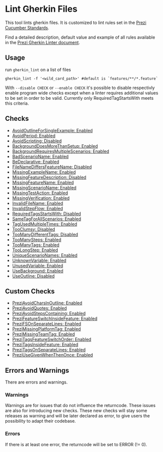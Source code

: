 # Lint Gherkin Files

This tool lints gherkin files. It is customized to lint rules set in the [Prezi Cucumber Standards](https://prezidoc.atlassian.net/wiki/spaces/WEB/pages/133623836/Cucumber+Standards).

Find a detailed description, default value and example of all rules available in the [Prezi Gherkin Linter document](https://prezidoc.atlassian.net/wiki/spaces/WEB/pages/270632203/IN-PROGRESS+Gherkin+Linter+for+Cucumber).

## Usage

run `gherkin_lint` on a list of files

    gherkin_lint -f '<wild_card_path>' #default is `features/**/*.feature`

With `--disable CHECK` or `--enable CHECK` it's possible to disable respectivly enable program wide checks except when a linter requires additional values to be set in order to be valid.  Currently only RequiredTagStartsWith meets this criteria. 

## Checks

- [AvoidOutlineForSingleExample: Enabled](https://github.com/prezi/gherkin_lint/blob/master/features/avoid_outline_for_single_example.feature)
- [AvoidPeriod: Enabled](https://github.com/prezi/gherkin_lint/blob/master/features/avoid_period.feature)
- [AvoidScripting: Disabled](https://github.com/prezi/gherkin_lint/blob/master/features/avoid_scripting.feature)
- [BackgroundDoesMoreThanSetup: Enabled](https://github.com/prezi/gherkin_lint/blob/master/features/background_does_more_than_setup.feature)
- [BackgroundRequiresMultipleScenarios: Enabled](https://github.com/prezi/gherkin_lint/blob/master/features/background_requires_scenario.feature)
- [BadScenarioName: Enabled](https://github.com/prezi/gherkin_lint/blob/master/features/bad_scenario_name.feature)
- [BeDeclarative: Enabled](https://github.com/prezi/gherkin_lint/blob/master/features/be_declarative.feature)
- [FileNameDiffersFeatureName: Disabled](https://github.com/prezi/gherkin_lint/blob/master/features/file_name_differs_feature_name.feature)
- [MissingExampleName: Enabled](https://github.com/prezi/gherkin_lint/blob/master/features/invalid_file_name.feature)
- [MissingFeatureDescription: Disabled](https://github.com/prezi/gherkin_lint/blob/master/features/invalid_step_flow.feature)
- [MissingFeatureName: Enabled](https://github.com/prezi/gherkin_lint/blob/master/features/missing_example_name.feature)
- [MissingScenarioName: Enabled](https://github.com/prezi/gherkin_lint/blob/master/features/missing_feature_description.feature)
- [MissingTestAction: Enabled](https://github.com/prezi/gherkin_lint/blob/master/features/missing_feature_name.feature)
- [MissingVerification: Enabled](https://github.com/prezi/gherkin_lint/blob/master/features/missing_scenario_name.feature)
- [InvalidFileName: Enabled](https://github.com/prezi/gherkin_lint/blob/master/features/missing_test_action.feature)
- [InvalidStepFlow: Enabled](https://github.com/prezi/gherkin_lint/blob/master/features/missing_verification.feature)
- [RequiredTagsStartsWith: Disabled](https://github.com/prezi/gherkin_lint/blob/master/features/required_tags_starts_with.feature)
- [SameTagForAllScenarios: Enabled](https://github.com/prezi/gherkin_lint/blob/master/features/same_tag_for_all_scenarios.feature)
- [TagUsedMultipleTimes: Enabled](https://github.com/prezi/gherkin_lint/blob/master/features/tag_used_multiple_times.feature)
- [TooClumsy: Disabled](https://github.com/prezi/gherkin_lint/blob/master/features/too_clumsy.feature)
- [TooManyDifferentTags: Disabled](https://github.com/prezi/gherkin_lint/blob/master/features/too_long_step.feature)
- [TooManySteps: Enabled](https://github.com/prezi/gherkin_lint/blob/master/features/too_many_different_tags.feature)
- [TooManyTags: Enabled](https://github.com/prezi/gherkin_lint/blob/master/features/too_many_steps.feature)
- [TooLongStep: Enabled](https://github.com/prezi/gherkin_lint/blob/master/features/too_many_tags.feature)
- [UniqueScenarioNames: Enabled](https://github.com/prezi/gherkin_lint/blob/master/features/unique_scenario_names.feature)
- [UnknownVariable: Enabled](https://github.com/prezi/gherkin_lint/blob/master/features/unknown_variable.feature)
- [UnusedVariable: Enabled](https://github.com/prezi/gherkin_lint/blob/master/features/unused_variable.feature)
- [UseBackground: Enabled](https://github.com/prezi/gherkin_lint/blob/master/features/use_background.feature)
- [UseOutline: Disabled](https://github.com/prezi/gherkin_lint/blob/master/features/use_outline.feature)


## Custom Checks

- [PreziAvoidCharsInOutline: Enabled](https://github.com/prezi/gherkin_lint/blob/master/features/prezi_avoid_chars_in_outline.feature)
- [PreziAvoidQuotes: Enabled](https://github.com/prezi/gherkin_lint/blob/master/features/prezi_avoid_quotes.feature)
- [PreziAvoidStepsContaining: Enabled](https://github.com/prezi/gherkin_lint/blob/master/features/prezi_avoid_steps_containing.feature)
- [PreziFeatureSwitchInsideFeature: Enabled](https://github.com/prezi/gherkin_lint/blob/master/features/prezi_fs_inside_feature.feature)
- [PreziFSOnSeparateLines: Enabled](https://github.com/prezi/gherkin_lint/blob/master/features/prezi_fs_on_separate_lines.feature)
- [PreziMissingPlatformTag: Enabled](https://github.com/prezi/gherkin_lint/blob/master/features/prezi_missing_platform_tag.feature)
- [PreziMissingTeamTag:   Enabled](https://github.com/prezi/gherkin_lint/blob/master/features/prezi_missing_team_tag.feature)
- [PreziTagsFeatureSwitchOrder: Enabled](https://github.com/prezi/gherkin_lint/blob/master/features/prezi_tags_fs_order.feature)
- [PreziTagsInsideFeature: Enabled](https://github.com/prezi/gherkin_lint/blob/master/features/prezi_tags_inside_feature.feature)
- [PreziTagsOnSeparateLines: Enabled](https://github.com/prezi/gherkin_lint/blob/master/features/prezi_tags_on_separate_lines.feature)
- [PreziUseGivenWhenThenOnce: Enabled](https://github.com/prezi/gherkin_lint/blob/master/features/prezi_use_given_when_then_once.feature)
## Errors and Warnings

There are errors and warnings.

### Warnings

Warnings are for issues that do not influence the returncode. These issues are also for introducing new checks.
These new checks will stay some releases as warning and will be later declared as error, to give users the possibility to adapt their codebase.

### Errors

If there is at least one error, the returncode will be set to ERROR (!= 0).
